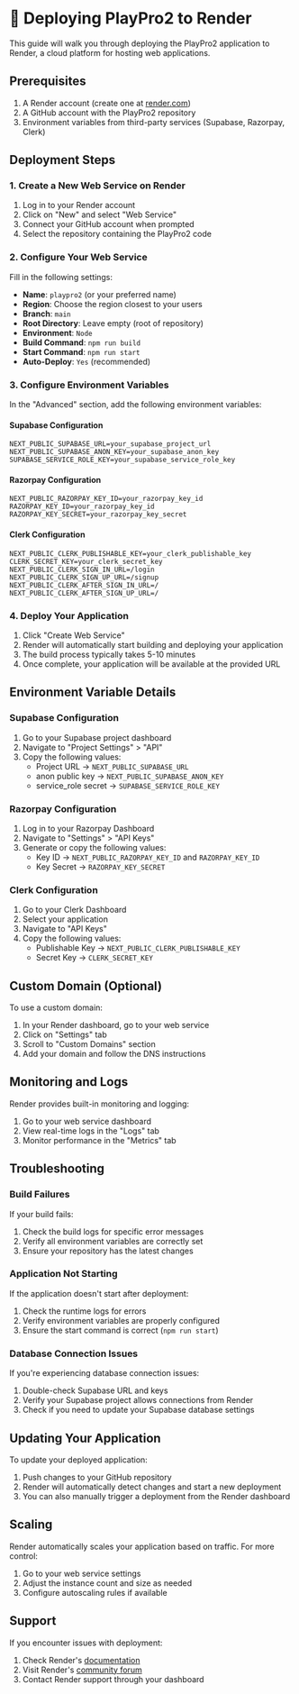 # 🚀 Deploying PlayPro2 to Render

This guide will walk you through deploying the PlayPro2 application to Render, a cloud platform for hosting web applications.

## Prerequisites

1. A Render account (create one at [render.com](https://render.com))
2. A GitHub account with the PlayPro2 repository
3. Environment variables from third-party services (Supabase, Razorpay, Clerk)

## Deployment Steps

### 1. Create a New Web Service on Render

1. Log in to your Render account
2. Click on "New" and select "Web Service"
3. Connect your GitHub account when prompted
4. Select the repository containing the PlayPro2 code

### 2. Configure Your Web Service

Fill in the following settings:

- **Name**: `playpro2` (or your preferred name)
- **Region**: Choose the region closest to your users
- **Branch**: `main`
- **Root Directory**: Leave empty (root of repository)
- **Environment**: `Node`
- **Build Command**: `npm run build`
- **Start Command**: `npm run start`
- **Auto-Deploy**: `Yes` (recommended)

### 3. Configure Environment Variables

In the "Advanced" section, add the following environment variables:

#### Supabase Configuration
```
NEXT_PUBLIC_SUPABASE_URL=your_supabase_project_url
NEXT_PUBLIC_SUPABASE_ANON_KEY=your_supabase_anon_key
SUPABASE_SERVICE_ROLE_KEY=your_supabase_service_role_key
```

#### Razorpay Configuration
```
NEXT_PUBLIC_RAZORPAY_KEY_ID=your_razorpay_key_id
RAZORPAY_KEY_ID=your_razorpay_key_id
RAZORPAY_KEY_SECRET=your_razorpay_key_secret
```

#### Clerk Configuration
```
NEXT_PUBLIC_CLERK_PUBLISHABLE_KEY=your_clerk_publishable_key
CLERK_SECRET_KEY=your_clerk_secret_key
NEXT_PUBLIC_CLERK_SIGN_IN_URL=/login
NEXT_PUBLIC_CLERK_SIGN_UP_URL=/signup
NEXT_PUBLIC_CLERK_AFTER_SIGN_IN_URL=/
NEXT_PUBLIC_CLERK_AFTER_SIGN_UP_URL=/
```

### 4. Deploy Your Application

1. Click "Create Web Service"
2. Render will automatically start building and deploying your application
3. The build process typically takes 5-10 minutes
4. Once complete, your application will be available at the provided URL

## Environment Variable Details

### Supabase Configuration

1. Go to your Supabase project dashboard
2. Navigate to "Project Settings" > "API"
3. Copy the following values:
   - Project URL → `NEXT_PUBLIC_SUPABASE_URL`
   - anon public key → `NEXT_PUBLIC_SUPABASE_ANON_KEY`
   - service_role secret → `SUPABASE_SERVICE_ROLE_KEY`

### Razorpay Configuration

1. Log in to your Razorpay Dashboard
2. Navigate to "Settings" > "API Keys"
3. Generate or copy the following values:
   - Key ID → `NEXT_PUBLIC_RAZORPAY_KEY_ID` and `RAZORPAY_KEY_ID`
   - Key Secret → `RAZORPAY_KEY_SECRET`

### Clerk Configuration

1. Go to your Clerk Dashboard
2. Select your application
3. Navigate to "API Keys"
4. Copy the following values:
   - Publishable Key → `NEXT_PUBLIC_CLERK_PUBLISHABLE_KEY`
   - Secret Key → `CLERK_SECRET_KEY`

## Custom Domain (Optional)

To use a custom domain:

1. In your Render dashboard, go to your web service
2. Click on "Settings" tab
3. Scroll to "Custom Domains" section
4. Add your domain and follow the DNS instructions

## Monitoring and Logs

Render provides built-in monitoring and logging:

1. Go to your web service dashboard
2. View real-time logs in the "Logs" tab
3. Monitor performance in the "Metrics" tab

## Troubleshooting

### Build Failures

If your build fails:

1. Check the build logs for specific error messages
2. Verify all environment variables are correctly set
3. Ensure your repository has the latest changes

### Application Not Starting

If the application doesn't start after deployment:

1. Check the runtime logs for errors
2. Verify environment variables are properly configured
3. Ensure the start command is correct (`npm run start`)

### Database Connection Issues

If you're experiencing database connection issues:

1. Double-check Supabase URL and keys
2. Verify your Supabase project allows connections from Render
3. Check if you need to update your Supabase database settings

## Updating Your Application

To update your deployed application:

1. Push changes to your GitHub repository
2. Render will automatically detect changes and start a new deployment
3. You can also manually trigger a deployment from the Render dashboard

## Scaling

Render automatically scales your application based on traffic. For more control:

1. Go to your web service settings
2. Adjust the instance count and size as needed
3. Configure autoscaling rules if available

## Support

If you encounter issues with deployment:

1. Check Render's [documentation](https://render.com/docs)
2. Visit Render's [community forum](https://community.render.com/)
3. Contact Render support through your dashboard